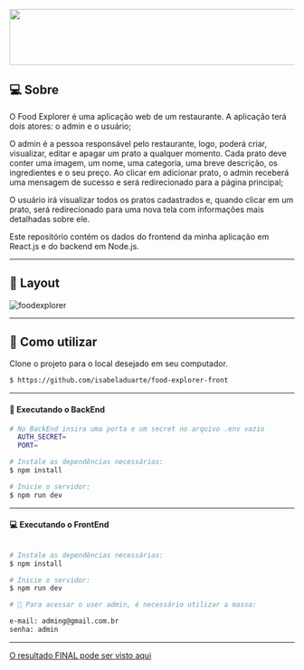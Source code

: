 <p align="center">
  <img width="550" height="99" src="https://user-images.githubusercontent.com/106932234/204160165-1936c0db-539f-4a11-bf5e-1f3d3f789896.png">
</p>

## 💻 Sobre
O Food Explorer é uma aplicação web de um restaurante. A aplicação terá dois atores: o admin e o usuário;

O admin é a pessoa responsável pelo restaurante, logo, poderá criar, visualizar, editar e apagar um prato a qualquer momento. Cada prato deve conter uma imagem, um nome, uma categoria, uma breve descrição, os ingredientes e o seu preço. Ao clicar em adicionar prato, o admin receberá uma mensagem de sucesso e será redirecionado para a página principal;

O usuário irá visualizar todos os pratos cadastrados e, quando clicar em um prato, será redirecionado para uma nova tela com informações mais detalhadas sobre ele.

Este repositório contém os dados do frontend da minha aplicação em React.js e do backend em Node.js.

___

## 🎨 Layout

![foodexplorer](./cover.svg)

___

## 🚀 Como utilizar

Clone o projeto para o local desejado em seu computador.

```bash
$ https://github.com/isabeladuarte/food-explorer-front
```
___

#### 🚧 Executando o BackEnd
```bash
# No BackEnd insira uma porta e um secret no arquivo .env vazio
  AUTH_SECRET=
  PORT=

# Instale as dependências necessárias:
$ npm install

# Inicie o servidor:
$ npm run dev
```
___

#### 💻 Executando o FrontEnd
```bash

# Instale as dependências necessárias:
$ npm install

# Inicie o servidor:
$ npm run dev

# 🔑 Para acessar o user admin, é necessário utilizar a massa:

e-mail: adming@gmail.com.br
senha: admin
```
___

[O resultado FINAL pode ser visto aqui](https://food-explorer-9137.netlify.app/)
